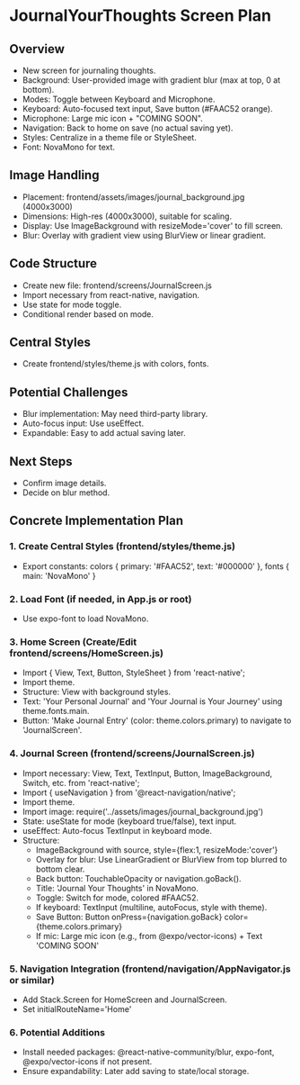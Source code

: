 # JournalYourThoughts Screen Plan

## Overview

- New screen for journaling thoughts.
- Background: User-provided image with gradient blur (max at top, 0 at bottom).
- Modes: Toggle between Keyboard and Microphone.
- Keyboard: Auto-focused text input, Save button (#FAAC52 orange).
- Microphone: Large mic icon + "COMING SOON".
- Navigation: Back to home on save (no actual saving yet).
- Styles: Centralize in a theme file or StyleSheet.
- Font: NovaMono for text.

## Image Handling

- Placement: frontend/assets/images/journal_background.jpg (4000x3000)
- Dimensions: High-res (4000x3000), suitable for scaling.
- Display: Use ImageBackground with resizeMode='cover' to fill screen.
- Blur: Overlay with gradient view using BlurView or linear gradient.

## Code Structure

- Create new file: frontend/screens/JournalScreen.js
- Import necessary from react-native, navigation.
- Use state for mode toggle.
- Conditional render based on mode.

## Central Styles

- Create frontend/styles/theme.js with colors, fonts.

## Potential Challenges

- Blur implementation: May need third-party library.
- Auto-focus input: Use useEffect.
- Expandable: Easy to add actual saving later.

## Next Steps

- Confirm image details.
- Decide on blur method.

## Concrete Implementation Plan

### 1. Create Central Styles (frontend/styles/theme.js)

- Export constants: colors { primary: '#FAAC52', text: '#000000' }, fonts { main: 'NovaMono' }

### 2. Load Font (if needed, in App.js or root)

- Use expo-font to load NovaMono.

### 3. Home Screen (Create/Edit frontend/screens/HomeScreen.js)

- Import { View, Text, Button, StyleSheet } from 'react-native';
- Import theme.
- Structure: View with background styles.
- Text: 'Your Personal Journal' and 'Your Journal is Your Journey' using theme.fonts.main.
- Button: 'Make Journal Entry' (color: theme.colors.primary) to navigate to 'JournalScreen'.

### 4. Journal Screen (frontend/screens/JournalScreen.js)

- Import necessary: View, Text, TextInput, Button, ImageBackground, Switch, etc. from 'react-native';
- Import { useNavigation } from '@react-navigation/native';
- Import theme.
- Import image: require('../assets/images/journal_background.jpg')
- State: useState for mode (keyboard true/false), text input.
- useEffect: Auto-focus TextInput in keyboard mode.
- Structure:
  - ImageBackground with source, style={flex:1, resizeMode:'cover'}
  - Overlay for blur: Use LinearGradient or BlurView from top blurred to bottom clear.
  - Back button: TouchableOpacity or navigation.goBack().
  - Title: 'Journal Your Thoughts' in NovaMono.
  - Toggle: Switch for mode, colored #FAAC52.
  - If keyboard: TextInput (multiline, autoFocus, style with theme).
  - Save Button: Button onPress={navigation.goBack} color={theme.colors.primary}
  - If mic: Large mic icon (e.g., from @expo/vector-icons) + Text 'COMING SOON'

### 5. Navigation Integration (frontend/navigation/AppNavigator.js or similar)

- Add Stack.Screen for HomeScreen and JournalScreen.
- Set initialRouteName='Home'

### 6. Potential Additions

- Install needed packages: @react-native-community/blur, expo-font, @expo/vector-icons if not present.
- Ensure expandability: Later add saving to state/local storage.

